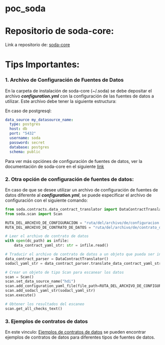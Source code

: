 # poc_soda

# Repositorio de soda-core:
Link a repositorio de: [soda-core](https://github.com/sodadata/soda-core)


# Tips Importantes:

### 1. Archivo de Configuración de Fuentes de Datos
En la carpeta de instalación de soda-core (~/.soda) se debe depositar el archivo ***configuration.yml*** con la configuración de las fuentes de datos a utilizar. Este archivo debe tener la siguiente estructura:

En caso de postgresql:
```yaml
data_source my_datasource_name:
  type: postgres
  host: db
  port: "5432"
  username: soda
  password: secret
  database: postgres
  schema: public
```

Para ver más opciónes de configuración de fuentes de datos, ver la documentación de soda-core en el siguiente [link](https://docs.soda.io/soda/connect-athena.html)

### 2. Otra opción de configuración de fuentes de datos:
En caso de que se desee utilizar un archivo de configuración de fuentes de datos diferente al ***configuration.yml***, se puede especificar el archivo de configuración con el siguiente comando:
```python
from soda.contracts.data_contract_translator import DataContractTranslator
from soda.scan import Scan

RUTA_DEL_ARCHIVO_DE_CONFIGURACION = "ruta/del/archivo/de/configuracion.yml"
RUTA_DEL_ARCHIVO_DE_CONTRATO_DE_DATOS = "ruta/del/archivo/de/contrato_de_datos.yml"

# Leer el archivo de contrato de datos
with open(dc_path) as infile:
    data_contract_yaml_str: str = infile.read()

# Traducir el archivo de contrato de datos a un objeto que pueda ser interpretado por soda-core
data_contract_parser = DataContractTranslator()
sodacl_yaml_str = data_contract_parser.translate_data_contract_yaml_str(data_contract_yaml_str)

# Crear un objeto de tipo Scan para escanear los datos
scan = Scan()
scan.set_data_source_name("hdi")
scan.add_configuration_yaml_file(file_path=RUTA_DEL_ARCHIVO_DE_CONFIGURACION)
scan.add_sodacl_yaml_str(sodacl_yaml_str)
scan.execute()

# Obtener los resultados del escaneo
scan.get_all_checks_text()
```

### 3. Ejemplos de contratos de datos
En este vinculo: [Ejemplos de contratos de datos](https://docs.soda.io/soda/data-contracts.html) se pueden encontrar ejemplos de contratos de datos para diferentes tipos de fuentes de datos.
